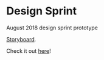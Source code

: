 # Design Sprint
August 2018 design sprint prototype

[Storyboard](https://docs.google.com/document/d/1WcZI0fowPPcDpl2rs9d3XCK9HhNVu5ByfjnEsXIZ8jQ/edit?usp=sharing).

Check it out [here](https://gh.stackoverflow.com/pages/Careers/DesignSprint)!
